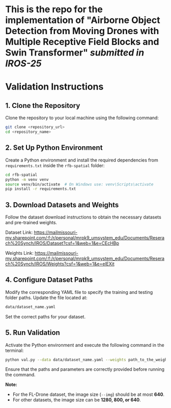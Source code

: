 
# This is the repo for the implementation of "Airborne Object Detection from Moving Drones with Multiple Receptive Field Blocks and Swin Transformer" _submitted in IROS-25_

# Validation Instructions

## 1. Clone the Repository
Clone the repository to your local machine using the following command:
```bash
git clone <repository_url>
cd <repository_name>
```

## 2. Set Up Python Environment
Create a Python environment and install the required dependencies from `requirements.txt` inside the `rfb-spatial` folder:
```bash
cd rfb-spatial
python -m venv venv
source venv/bin/activate  # On Windows use: venv\Scripts\activate
pip install -r requirements.txt
```

## 3. Download Datasets and Weights
Follow the dataset download instructions to obtain the necessary datasets and pre-trained weights. 

Dataset Link: https://mailmissouri-my.sharepoint.com/:f:/r/personal/mrpk9_umsystem_edu/Documents/Reserach%20Synch/IROS/Dataset?csf=1&web=1&e=CEcHBp

Weights Link: https://mailmissouri-my.sharepoint.com/:f:/r/personal/mrpk9_umsystem_edu/Documents/Reserach%20Synch/IROS/Weights?csf=1&web=1&e=elEXit

## 4. Configure Dataset Paths
Modify the corresponding YAML file to specify the training and testing folder paths. Update the file located at:
```bash
data/dataset_name.yaml
```
Set the correct paths for your dataset.

## 5. Run Validation
Activate the Python environment and execute the following command in the terminal:
```bash
python val.py --data data/dataset_name.yaml --weights path_to_the_weight --img provide_img_size --batch 1 --name experiment_name
```
Ensure that the paths and parameters are correctly provided before running the command.

**Note:**
- For the FL-Drone dataset, the image size (`--img`) should be at most **640**.
- For other datasets, the image size can be **1280, 800, or 640**.

